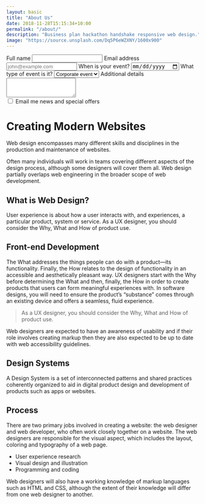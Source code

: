 ```yaml
---
layout: basic
title: "About Us"
date: 2018-11-28T15:15:34+10:00
permalink: "/about/"
description: "Business plan hackathon handshake responsive web design."
image: "https://source.unsplash.com/Dq5P6eWZXNY/1600x900"
---
```



<form name="contact" method="POST" data-netlify="true">
	<div class="mt-8 max-w-md">
	  <div class="grid grid-cols-1 gap-6">
	    <label class="block">
	      <span class="text-gray-700">Full name</span>
	      <input
	        type="text"
	        class="
	          mt-1
	          block
	          w-full
	          rounded-md
	          bg-gray-100
	          border-transparent
	          focus:border-gray-500 focus:bg-white focus:ring-0
	        "
	        placeholder=""
	      />
	    </label>
	    <label class="block">
	      <span class="text-gray-700">Email address</span>
	      <input
	        type="email"
	        class="
	          mt-1
	          block
	          w-full
	          rounded-md
	          bg-gray-100
	          border-transparent
	          focus:border-gray-500 focus:bg-white focus:ring-0
	        "
	        placeholder="john@example.com"
	      />
	    </label>
	    <label class="block">
	      <span class="text-gray-700">When is your event?</span>
	      <input
	        type="date"
	        class="
	          mt-1
	          block
	          w-full
	          rounded-md
	          bg-gray-100
	          border-transparent
	          focus:border-gray-500 focus:bg-white focus:ring-0
	        "
	      />
	    </label>
	    <label class="block">
	      <span class="text-gray-700">What type of event is it?</span>
	      <select
	        class="
	          block
	          w-full
	          mt-1
	          rounded-md
	          bg-gray-100
	          border-transparent
	          focus:border-gray-500 focus:bg-white focus:ring-0
	        "
	      >
	        <option>Corporate event</option>
	        <option>Wedding</option>
	        <option>Birthday</option>
	        <option>Other</option>
	      </select>
	    </label>
	    <label class="block">
	      <span class="text-gray-700">Additional details</span>
	      <textarea
	        class="
	          mt-1
	          block
	          w-full
	          rounded-md
	          bg-gray-100
	          border-transparent
	          focus:border-gray-500 focus:bg-white focus:ring-0
	        "
	        rows="3"
	      ></textarea>
	    </label>
	    <div class="block">
	      <div class="mt-2">
	        <div>
	          <label class="inline-flex items-center">
	            <input
	              type="checkbox"
	              class="
	                rounded
	                bg-gray-200
	                border-transparent
	                focus:border-transparent focus:bg-gray-200
	                text-gray-700
	                focus:ring-1 focus:ring-offset-2 focus:ring-gray-500
	              "
	            />
	            <span class="ml-2">Email me news and special offers</span>
	          </label>
	        </div>
	      </div>
	    </div>
	  </div>
	</div>
</form>


# Creating Modern Websites

Web design encompasses many different skills and disciplines in the production and maintenance of websites.

Often many individuals will work in teams covering different aspects of the design process, although some designers will cover them all. Web design partially overlaps web engineering in the broader scope of web development.

## What is Web Design?

User experience is about how a user interacts with, and experiences, a particular product, system or service. As a UX designer, you should consider the Why, What and How of product use.

## Front-end Development

The What addresses the things people can do with a product—its functionality. Finally, the How relates to the design of functionality in an accessible and aesthetically pleasant way. UX designers start with the Why before determining the What and then, finally, the How in order to create products that users can form meaningful experiences with. In software designs, you will need to ensure the product’s “substance” comes through an existing device and offers a seamless, fluid experience.

> As a UX designer, you should consider the Why, What and How of product use.

Web designers are expected to have an awareness of usability and if their role involves creating markup then they are also expected to be up to date with web accessibility guidelines.

## Design Systems

A Design System is a set of interconnected patterns and shared practices coherently organized to aid in digital product design and development of products such as apps or websites.

## Process

There are two primary jobs involved in creating a website: the web designer and web developer, who often work closely together on a website. The web designers are responsible for the visual aspect, which includes the layout, coloring and typography of a web page.

- User experience research
- Visual design and illustration
- Programming and coding


Web designers will also have a working knowledge of markup languages such as HTML and CSS, although the extent of their knowledge will differ from one web designer to another.
